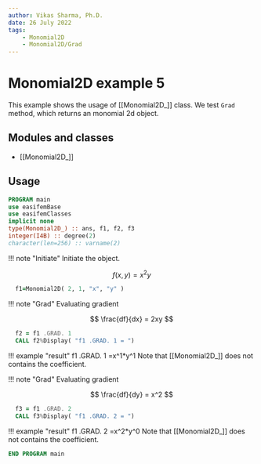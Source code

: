 ```yaml
---
author: Vikas Sharma, Ph.D.
date: 26 July 2022
tags:
    - Monomial2D
    - Monomial2D/Grad
---
```


# Monomial2D example 5

This example shows the usage of [[Monomial2D_]] class. We test `Grad` method, which returns an monomial 2d object.

## Modules and classes

- [[Monomial2D_]]

## Usage

```fortran
PROGRAM main
use easifemBase
use easifemClasses
implicit none
type(Monomial2D_) :: ans, f1, f2, f3
integer(I4B) :: degree(2)
character(len=256) :: varname(2)
```

!!! note "Initiate"
    Initiate the object.
	
$$
f(x,y)=x^2 y
$$

```fortran
  f1=Monomial2D( 2, 1, "x", "y" )
```

!!! note "Grad"
    Evaluating gradient
	
$$
\frac{df}{dx} = 2xy
$$

```fortran
  f2 = f1 .GRAD. 1
  CALL f2%Display( "f1 .GRAD. 1 = ")
```

!!! example "result"
    f1 .GRAD. 1 =x^1*y^1
    Note that [[Monomial2D_]] does not contains the coefficient.

!!! note "Grad"
    Evaluating gradient
	
$$
\frac{df}{dy} = x^2
$$

```fortran
  f3 = f1 .GRAD. 2
  CALL f3%Display( "f1 .GRAD. 2 = ")
```

!!! example "result"
    f1 .GRAD. 2 =x^2*y^0
    Note that [[Monomial2D_]] does not contains the coefficient.

```fortran
END PROGRAM main
```
